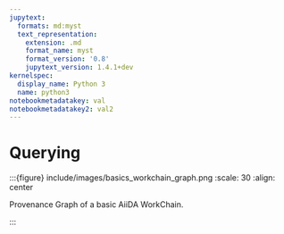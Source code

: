 ```yaml
---
jupytext:
  formats: md:myst
  text_representation:
    extension: .md
    format_name: myst
    format_version: '0.8'
    jupytext_version: 1.4.1+dev
kernelspec:
  display_name: Python 3
  name: python3
notebookmetadatakey: val
notebookmetadatakey2: val2
---
```


# Querying

:::{figure} include/images/basics_workchain_graph.png
:scale: 30
:align: center

Provenance Graph of a basic AiiDA WorkChain.

:::
